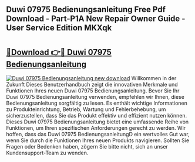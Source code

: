 ## Duwi 07975 Bedienungsanleitung Free Pdf Download - Part-P1A New Repair Owner Guide - User Service Edition MKXqk

# <h2><a href="http://df3v6l1.blite.top/?on=Duwi+07975+Bedienungsanleitung">🔗Download 👉🔴 Duwi 07975 Bedienungsanleitung</a></h2>

[![Duwi 07975 Bedienungsanleitung new download](https://i.imgur.com/lujVjoI.png)](http://df3v6l1.blite.top/?on=Duwi+07975+Bedienungsanleitung)
Willkommen in der Zukunft Dieses Benutzerhandbuch zeigt die innovativen Merkmale und Funktionen Ihres neuen Duwi 07975 Bedienungsanleitung. Bevor Sie Ihr Duwi 07975 Bedienungsanleitung verwenden, empfehlen wir Ihnen, diese Bedienungsanleitung sorgfältig zu lesen. Es enthält wichtige Informationen zu Produkteinrichtung, Betrieb, Wartung und Fehlerbehebung, um sicherzustellen, dass Sie das Produkt effektiv und effizient nutzen können. Dieses Duwi 07975 Bedienungsanleitung bietet eine umfassende Reihe von Funktionen, um Ihren spezifischen Anforderungen gerecht zu werden. Wir hoffen, dass das Duwi 07975 BedienungsanleitungD ein wertvolles Gut war, wenn Sie durch die Funktionen Ihres neuen Produkts navigieren. Sollten Sie Fragen oder Bedenken haben, zögern Sie bitte nicht, sich an unser Kundensupport-Team zu wenden.
